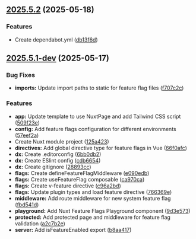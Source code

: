 ## [2025.5.2](https://github.com/nicokempe/nuxt-feature-flags-module/compare/2025.5.1-dev...2025.5.2) (2025-05-18)


### Features

* Create dependabot.yml ([db13f6d](https://github.com/nicokempe/nuxt-feature-flags-module/commit/db13f6dd1f0ae0177d6085f495ccf0383db50fdd))



## [2025.5.1-dev](https://github.com/nicokempe/nuxt-feature-flags-module/compare/6bb0db20595dc370258db27b8d8af33faab16104...2025.5.1-dev) (2025-05-17)


### Bug Fixes

* **imports:** Update import paths to static for feature flag files ([f707c2c](https://github.com/nicokempe/nuxt-feature-flags-module/commit/f707c2ccf83cbb7100464193e7959967a63f687f))


### Features

* **app:** Update template to use NuxtPage and add Tailwind CSS script ([509f23e](https://github.com/nicokempe/nuxt-feature-flags-module/commit/509f23ec79abf13484d0dc92490c8ccdca9d710a))
* **config:** Add feature flags configuration for different environments ([57eef2a](https://github.com/nicokempe/nuxt-feature-flags-module/commit/57eef2a33408dcb3105d1ed883d87420775a8522))
* Create Nuxt module project ([125a423](https://github.com/nicokempe/nuxt-feature-flags-module/commit/125a4232b8b8c6b0669a188026e6db62ab09ec84))
* **directives:** Add global directive type for feature flags in Vue ([66f0afc](https://github.com/nicokempe/nuxt-feature-flags-module/commit/66f0afc23f053431a9157a9e7360df3fdcf32b75))
* **dx:** Create .editorconfig ([6bb0db2](https://github.com/nicokempe/nuxt-feature-flags-module/commit/6bb0db20595dc370258db27b8d8af33faab16104))
* **dx:** Create ESlint config ([cdb6654](https://github.com/nicokempe/nuxt-feature-flags-module/commit/cdb665415a3e5edff475ffb275369ff810f25d99))
* **dx:** Create gitignore ([28893cc](https://github.com/nicokempe/nuxt-feature-flags-module/commit/28893ccc50b06254b315ac5a6eef56e2d1d2de26))
* **flags:** Create defineFeatureFlagMiddleware ([e090edb](https://github.com/nicokempe/nuxt-feature-flags-module/commit/e090edbb1bdde9b65544e373ac764cce3e459505))
* **flags:** Create useFeatureFlag composable ([ca970ca](https://github.com/nicokempe/nuxt-feature-flags-module/commit/ca970cae25a3064ada8887e1be0441b14cdf81ff))
* **flags:** Create v-feature directive ([c96a2bd](https://github.com/nicokempe/nuxt-feature-flags-module/commit/c96a2bd10c9b30a7fd42412b53e68c80b4a14e2e))
* **flags:** Update plugin types and load feature directive ([766369e](https://github.com/nicokempe/nuxt-feature-flags-module/commit/766369e37ce9a0f106f291c9edaeeebf561d89a7))
* **middleware:** Add route middleware for new system feature flag ([fbd541d](https://github.com/nicokempe/nuxt-feature-flags-module/commit/fbd541d3b352762a2bb07992635a983881033d88))
* **playground:** Add Nuxt Feature Flags Playground component ([9d3e573](https://github.com/nicokempe/nuxt-feature-flags-module/commit/9d3e573c089d0c3b15996ffb3c261e47a11599a4))
* **protected:** Add protected page and middleware for feature flag validation ([a2c7b2e](https://github.com/nicokempe/nuxt-feature-flags-module/commit/a2c7b2e7ca8c511d1c771e1a326a5159afa9ef47))
* **server:** Add isFeatureEnabled export ([b8aa417](https://github.com/nicokempe/nuxt-feature-flags-module/commit/b8aa417e0dd3f80331caf76be70d0a5454c52825))



